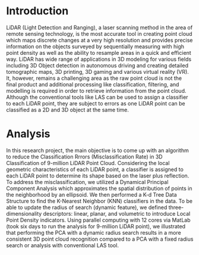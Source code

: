 # Introduction
LiDAR (Light Detection and Ranging), a laser scanning method in the area of remote sensing technology, is the most accurate tool in creating point cloud which maps discrete changes at a very high resolution and provides precise information on the objects surveyed by sequentially measuring with high point density as well as the ability to resample areas in a quick and efficient way. LiDAR has wide range of applications in 3D modeling for various fields including 3D Object detection in autonomous driving and creating detailed tomographic maps, 3D printing, 3D gaming and various virtual reality (VR). It, however, remains a challenging area as the raw point cloud is not
the final product and additional processing like classification, filtering, and modelling is required in order to retrieve information from the point cloud. Although the conventional tools like LAS can be used to assign a classifier to each LiDAR point, they are subject to errors as one LiDAR point can be classified as a 2D and 3D object at the same time.

# Analysis
In this research project, the main objective is to come up with an algorithm to reduce the Classification Rrrors (Misclassification Rate) in 3D Classification of 9-million LiDAR Point Cloud. Considering the local geometric characteristics of each LiDAR point, a classifier is assigned to each LiDAR point to determine its shape based on the laser plus reflection. To address the misclassification, we utilized a Dynamical Principal Component Analysis which approximates the spatial distribution of points in the neighborhood by an ellipsoid. We then performed a K-d Tree Data Structure to find the K-Nearest Neighbor (KNN) classifiers in the data. To be able to update the radius of search (dynamic feature), we defined three-dimensionality descriptors: linear, planar, and volumetric to introduce Local Point Density indicators. Using parallel computing with 12 cores via MatLab (took six days to run the analysis for 9-million LiDAR point), we illustrated that performing the PCA with a dynamic radius search results in a more consistent 3D point cloud recognition compared to a PCA with a fixed radius search or analysis with conventional LAS tool.
